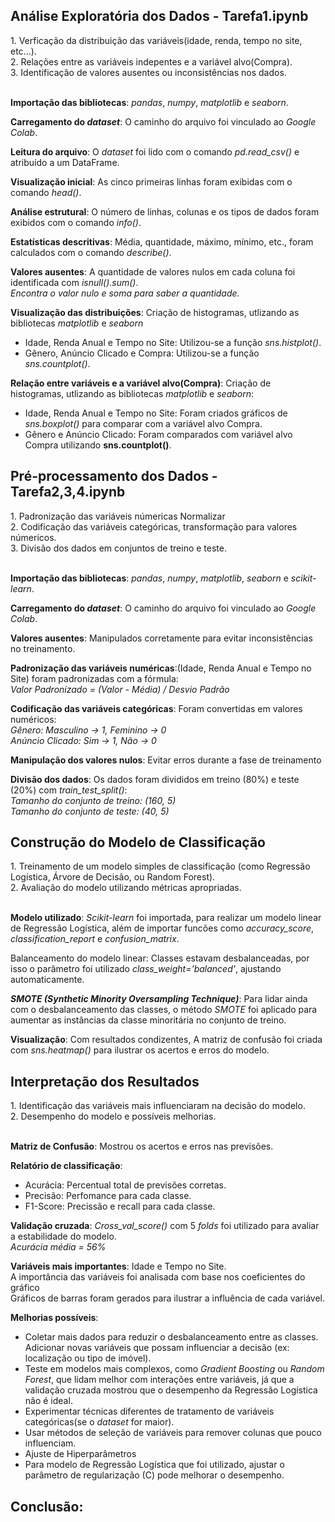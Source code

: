 <h2 align="left"> Análise Exploratória dos Dados - Tarefa1.ipynb </h2>
1. Verficação da distribuição das variáveis(idade, renda, tempo no site, etc...).<br>
2. Relações entre as variáveis indepentes e a variável alvo(Compra).<br>
3. Identificação de valores ausentes ou inconsistências nos dados.<br><br>

**Importação das bibliotecas**: *pandas*, *numpy*, *matplotlib* e *seaborn*.<br>

**Carregamento do *dataset***: O caminho do arquivo foi vinculado ao *Google Colab*.

**Leitura do arquivo**: O *dataset* foi lido com o comando *pd.read_csv()* e atribuído a um DataFrame.

**Visualização inicial**: As cinco primeiras linhas foram exibidas com o comando *head()*.

**Análise estrutural**: O número de linhas, colunas e os tipos de dados foram exibidos com o comando *info()*.

**Estatísticas descritivas**: Média, quantidade, máximo, mínimo, etc., foram calculados com o comando *describe()*.

**Valores ausentes**: A quantidade de valores nulos em cada coluna foi identificada com *isnull().sum()*.<br>
*Encontra o valor nulo e soma para saber a quantidade.*

**Visualização das distribuições**: Criação de histogramas, utlizando as bibliotecas *matplotlib* e *seaborn*
- Idade, Renda Anual e Tempo no Site: Utilizou-se a função *sns.histplot()*.
- Gênero, Anúncio Clicado e Compra: Utilizou-se a função *sns.countplot()*.

**Relação entre variáveis e a variável alvo(Compra)**: Criação de histogramas, utlizando as bibliotecas *matplotlib* e *seaborn*:
- Idade, Renda Anual e Tempo no Site: Foram criados gráficos de *sns.boxplot()* para comparar com a variável alvo Compra.
- Gênero e Anúncio Clicado: Foram comparados com variável alvo Compra utilizando **sns.countplot()**.

<h2 align="left"> Pré-processamento dos Dados - Tarefa2,3,4.ipynb </h2>
1. Padronização das variáveis númericas Normalizar<br>
2. Codificação das variáveis categóricas, transformação para valores númericos.<br>
3. Divisão dos dados em conjuntos de treino e teste.<br><br>

**Importação das bibliotecas**: *pandas*, *numpy*, *matplotlib*, *seaborn* e *scikit-learn*.

**Carregamento do *dataset***: O caminho do arquivo foi vinculado ao *Google Colab*.

**Valores ausentes**: Manipulados corretamente para evitar inconsistências no treinamento.

**Padronização das variáveis numéricas**:(Idade, Renda Anual e Tempo no Site) foram padronizadas com a fórmula:<br>
*Valor Padronizado = (Valor - Média) / Desvio Padrão*<br>

**Codificação das variáveis categóricas**: Foram convertidas em valores numéricos:<br>
*Gênero: Masculino → 1, Feminino → 0*<br>
*Anúncio Clicado: Sim → 1, Não → 0*<br>

**Manipulação dos valores nulos**: Evitar erros durante a fase de treinamento

**Divisão dos dados**: Os dados foram divididos em treino (80%) e teste (20%) com *train_test_split()*:<br>
*Tamanho do conjunto de treino: (160, 5)*<br>
*Tamanho do conjunto de teste: (40, 5)*<br>

<h2 align="left"> Construção do Modelo de Classificação </h2>
1. Treinamento de um modelo simples de classificação (como Regressão Logística, Árvore de Decisão, ou Random Forest).<br>
2. Avaliação do modelo utilizando métricas apropriadas.<br><br>

**Modelo utilizado**: *Scikit-learn* foi importada, para realizar um modelo linear de Regressão Logística, além de importar funcões como *accuracy_score*, *classification_report* e *confusion_matrix*.

Balanceamento do modelo linear: Classes estavam desbalanceadas, por isso o parâmetro foi utilizado *class_weight='balanced'*, ajustando automaticamente.

***SMOTE (Synthetic Minority Oversampling Technique)***: Para lidar ainda com o desbalanceamento das classes, o método *SMOTE* foi aplicado para aumentar as instâncias da classe minoritária no conjunto de treino.

**Visualização**: Com resultados condizentes, A matriz de confusão foi criada com *sns.heatmap()* para ilustrar os acertos e erros do modelo.

<h2 align="left"> Interpretação dos Resultados </h2>
1. Identificação das variáveis mais influenciaram na decisão do modelo.<br>
2. Desempenho do modelo e possíveis melhorias.<br><br>

**Matriz de Confusão**: Mostrou os acertos e erros nas previsões.

**Relatório de classificação**:
- Acurácia: Percentual total de previsões corretas.
- Precisão: Perfomance para cada classe.
- F1-Score: Precissão e recall para cada classe.

**Validação cruzada**:  *Cross_val_score()* com 5 *folds* foi utilizado para avaliar a estabilidade do modelo.<br>
*Acurácia média = 56%*<br>

**Variáveis mais importantes**: Idade e Tempo no Site.<br>
A importância das variáveis foi analisada com base nos coeficientes do gráfico <br>
Gráficos de barras foram gerados para ilustrar a influência de cada variável.<br>

**Melhorias possíveis**:
- Coletar mais dados para reduzir o desbalanceamento entre as classes. Adicionar novas variáveis que possam influenciar a decisão (ex: localização ou tipo de imóvel).
- Teste em modelos mais complexos, como *Gradient Boosting* ou *Random Forest*, que lidam melhor com interações entre variáveis, já que a validação cruzada mostrou que o desempenho da Regressão Logística não é ideal.
- Experimentar técnicas diferentes de tratamento de variáveis categóricas(se o *dataset* for maior).
- Usar métodos de seleção de variáveis para remover colunas que pouco influenciam.
- Ajuste de Hiperparâmetros
- Para modelo de Regressão Logística que foi utilizado, ajustar o parâmetro de regularização (C) pode melhorar o desempenho.

<h2 align="left"> Conclusão: </h2>

